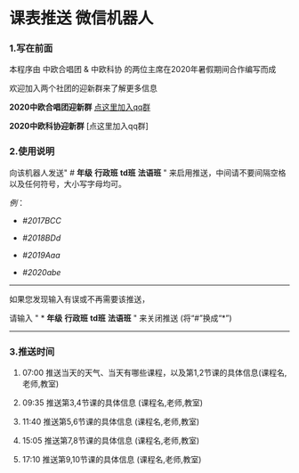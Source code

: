 # 课表推送 微信机器人

### 1.写在前面

本程序由 中欧合唱团 & 中欧科协 的两位主席在2020年暑假期间合作编写而成

欢迎加入两个社团的迎新群来了解更多信息

**2020中欧合唱团迎新群** [点这里加入qq群](https://qm.qq.com/cgi-bin/qm/qr?k=6C9a4ZK238xeSyhPQfJJUlCFxDWuwSFH&authKey=OfsfYt8fayNh2gVRQaIr1A7Hc6EJokbzVZBqssExM+EvLr+tRq60gRL4Y8NiYvhY&noverify=0)

**2020中欧科协迎新群** [点这里加入qq群]

### 2.使用说明

向该机器人发送" # **年级** **行政班** **td班** **法语班** " 来启用推送，中间请不要间隔空格以及任何符号，大小写字母均可。

*例*：

+ *#2017BCC*

+ *#2018BDd*

+ *#2019Aaa*

+ *#2020abe*

----

如果您发现输入有误或不再需要该推送，

请输入 " * **年级** **行政班** **td班** **法语班** " 来关闭推送 (将“#”换成“*”)

----

### 3.推送时间

1. 07:00 推送当天的天气、当天有哪些课程，以及第1,2节课的具体信息(课程名,老师,教室)

2. 09:35 推送第3,4节课的具体信息 (课程名,老师,教室)

3. 11:40 推送第5,6节课的具体信息 (课程名,老师,教室)

4. 15:05 推送第7,8节课的具体信息 (课程名,老师,教室)

5. 17:10 推送第9,10节课的具体信息 (课程名,老师,教室)